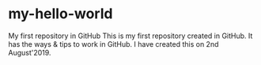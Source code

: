 # my-hello-world
My first repository in GitHub
This is my first repository created in GitHub. It has the ways & tips to work in GitHub.
I have created this on 2nd August'2019.

